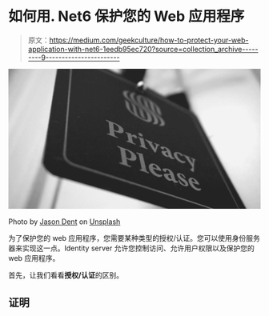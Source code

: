 # 如何用. Net6 保护您的 Web 应用程序

> 原文：<https://medium.com/geekculture/how-to-protect-your-web-application-with-net6-1eedb95ec720?source=collection_archive---------9----------------------->

![](img/ed93d06de56e43c777c84aaf01fd6b79.png)

Photo by [Jason Dent](https://unsplash.com/@jdent?utm_source=medium&utm_medium=referral) on [Unsplash](https://unsplash.com?utm_source=medium&utm_medium=referral)

为了保护您的 web 应用程序，您需要某种类型的授权/认证。您可以使用身份服务器来实现这一点。Identity server 允许您控制访问、允许用户权限以及保护您的 web 应用程序。

首先，让我们看看**授权/认证**的区别。

## 证明